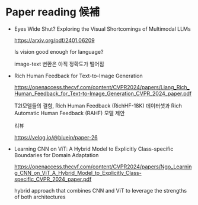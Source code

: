 # Paper reading 候補
* Eyes Wide Shut? Exploring the Visual Shortcomings of Multimodal LLMs

    https://arxiv.org/pdf/2401.06209

    Is vision good enough for language? 

    image-text 변환은 아직 정확도가 떨어짐

* Rich Human Feedback for Text-to-Image Generation

    https://openaccess.thecvf.com/content/CVPR2024/papers/Liang_Rich_Human_Feedback_for_Text-to-Image_Generation_CVPR_2024_paper.pdf

    T2I모델들의 결함, Rich Human Feedback (RichHF-18K) 데이터셋과 Rich Automatic Human Feedback (RAHF) 모델 제안

   리뷰 

    https://velog.io/@bluein/paper-26



* Learning CNN on ViT: A Hybrid Model to Explicitly Class-specific Boundaries for Domain Adaptation

    https://openaccess.thecvf.com/content/CVPR2024/papers/Ngo_Learning_CNN_on_ViT_A_Hybrid_Model_to_Explicitly_Class-specific_CVPR_2024_paper.pdf

    hybrid approach that combines CNN and ViT to leverage the strengths of both architectures